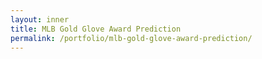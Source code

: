 ```yaml
---
layout: inner
title: MLB Gold Glove Award Prediction
permalink: /portfolio/mlb-gold-glove-award-prediction/
---
```

